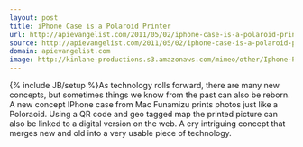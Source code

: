 ```yaml
---
layout: post
title: iPhone Case is a Polaroid Printer
url: http://apievangelist.com/2011/05/02/iphone-case-is-a-polaroid-printer/
source: http://apievangelist.com/2011/05/02/iphone-case-is-a-polaroid-printer/
domain: apievangelist.com
image: http://kinlane-productions.s3.amazonaws.com/mimeo/other/Iphone-Polaroid-Print.jpg
---
```

{% include JB/setup %}As technology rolls forward,  there are many new concepts, but sometimes things we know from the past can also be reborn.
A new concept IPhone case from Mac Funamizu prints photos just like a Poloraoid.
Using a QR code and geo tagged map the printed picture can also be linked to a digital version on the web.
A ery intriguing concept that merges new and old into a very usable piece of technology.